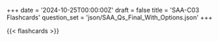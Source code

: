 +++
date = '2024-10-25T00:00:00Z'
draft = false
title = 'SAA-C03 Flashcards'
question_set = 'json/SAA_Qs_Final_With_Options.json'
+++

{{< flashcards >}}